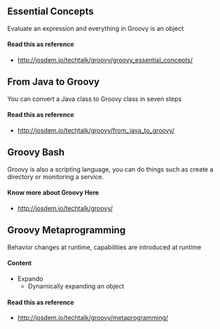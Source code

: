 Essential Concepts
---------------------------------

Evaluate an expression and everything in Groovy is an object


#### Read this as reference

* http://josdem.io/techtalk/groovy/groovy_essential_concepts/


From Java to Groovy
-----------------------------------

You can convert a Java class to Groovy class in seven steps

#### Read this as reference

* http://josdem.io/techtalk/groovy/from_java_to_groovy/


Groovy Bash
-----------------------------------

Groovy is also a scripting language, you can do things such as create a directory or monitoring a service.

#### Know more about Groovy Here

* http://josdem.io/techtalk/groovy/

Groovy Metaprogramming
------------------------------------

Behavior changes at runtime, capabilities are introduced at runtime

#### Content

* Expando
  * Dynamically expanding an object

#### Read this as reference

* http://josdem.io/techtalk/groovy/metaprogramming/

